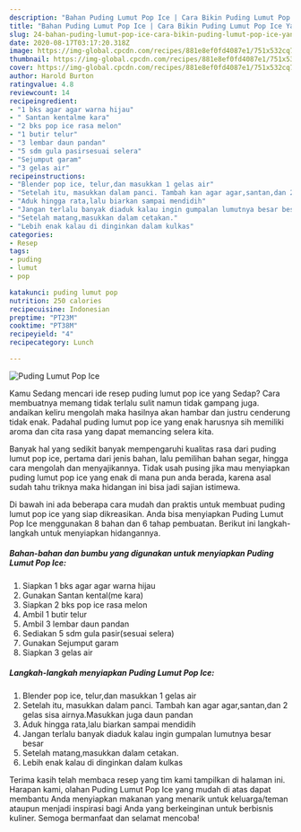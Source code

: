 ```yaml
---
description: "Bahan Puding Lumut Pop Ice | Cara Bikin Puding Lumut Pop Ice Yang Menggugah Selera"
title: "Bahan Puding Lumut Pop Ice | Cara Bikin Puding Lumut Pop Ice Yang Menggugah Selera"
slug: 24-bahan-puding-lumut-pop-ice-cara-bikin-puding-lumut-pop-ice-yang-menggugah-selera
date: 2020-08-17T03:17:20.318Z
image: https://img-global.cpcdn.com/recipes/881e8ef0fd4087e1/751x532cq70/puding-lumut-pop-ice-foto-resep-utama.jpg
thumbnail: https://img-global.cpcdn.com/recipes/881e8ef0fd4087e1/751x532cq70/puding-lumut-pop-ice-foto-resep-utama.jpg
cover: https://img-global.cpcdn.com/recipes/881e8ef0fd4087e1/751x532cq70/puding-lumut-pop-ice-foto-resep-utama.jpg
author: Harold Burton
ratingvalue: 4.8
reviewcount: 14
recipeingredient:
- "1 bks agar agar warna hijau"
- " Santan kentalme kara"
- "2 bks pop ice rasa melon"
- "1 butir telur"
- "3 lembar daun pandan"
- "5 sdm gula pasirsesuai selera"
- "Sejumput garam"
- "3 gelas air"
recipeinstructions:
- "Blender pop ice, telur,dan masukkan 1 gelas air"
- "Setelah itu, masukkan dalam panci. Tambah kan agar agar,santan,dan 2 gelas sisa airnya.Masukkan juga daun pandan"
- "Aduk hingga rata,lalu biarkan sampai mendidih"
- "Jangan terlalu banyak diaduk kalau ingin gumpalan lumutnya besar besar"
- "Setelah matang,masukkan dalam cetakan."
- "Lebih enak kalau di dinginkan dalam kulkas"
categories:
- Resep
tags:
- puding
- lumut
- pop

katakunci: puding lumut pop 
nutrition: 250 calories
recipecuisine: Indonesian
preptime: "PT23M"
cooktime: "PT38M"
recipeyield: "4"
recipecategory: Lunch

---
```



![Puding Lumut Pop Ice](https://img-global.cpcdn.com/recipes/881e8ef0fd4087e1/751x532cq70/puding-lumut-pop-ice-foto-resep-utama.jpg)

Kamu Sedang mencari ide resep puding lumut pop ice yang Sedap? Cara membuatnya memang tidak terlalu sulit namun tidak gampang juga. andaikan keliru mengolah maka hasilnya akan hambar dan justru cenderung tidak enak. Padahal puding lumut pop ice yang enak harusnya sih memiliki aroma dan cita rasa yang dapat memancing selera kita.

Banyak hal yang sedikit banyak mempengaruhi kualitas rasa dari puding lumut pop ice, pertama dari jenis bahan, lalu pemilihan bahan segar, hingga cara mengolah dan menyajikannya. Tidak usah pusing jika mau menyiapkan puding lumut pop ice yang enak di mana pun anda berada, karena asal sudah tahu triknya maka hidangan ini bisa jadi sajian istimewa.




Di bawah ini ada beberapa cara mudah dan praktis untuk membuat puding lumut pop ice yang siap dikreasikan. Anda bisa menyiapkan Puding Lumut Pop Ice menggunakan 8 bahan dan 6 tahap pembuatan. Berikut ini langkah-langkah untuk menyiapkan hidangannya.

<!--inarticleads1-->

##### Bahan-bahan dan bumbu yang digunakan untuk menyiapkan Puding Lumut Pop Ice:

1. Siapkan 1 bks agar agar warna hijau
1. Gunakan  Santan kental(me kara)
1. Siapkan 2 bks pop ice rasa melon
1. Ambil 1 butir telur
1. Ambil 3 lembar daun pandan
1. Sediakan 5 sdm gula pasir(sesuai selera)
1. Gunakan Sejumput garam
1. Siapkan 3 gelas air




<!--inarticleads2-->

##### Langkah-langkah menyiapkan Puding Lumut Pop Ice:

1. Blender pop ice, telur,dan masukkan 1 gelas air
1. Setelah itu, masukkan dalam panci. Tambah kan agar agar,santan,dan 2 gelas sisa airnya.Masukkan juga daun pandan
1. Aduk hingga rata,lalu biarkan sampai mendidih
1. Jangan terlalu banyak diaduk kalau ingin gumpalan lumutnya besar besar
1. Setelah matang,masukkan dalam cetakan.
1. Lebih enak kalau di dinginkan dalam kulkas




Terima kasih telah membaca resep yang tim kami tampilkan di halaman ini. Harapan kami, olahan Puding Lumut Pop Ice yang mudah di atas dapat membantu Anda menyiapkan makanan yang menarik untuk keluarga/teman ataupun menjadi inspirasi bagi Anda yang berkeinginan untuk berbisnis kuliner. Semoga bermanfaat dan selamat mencoba!
